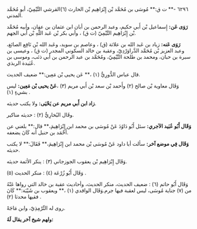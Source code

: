 ٦٢٩٦ -** ت ق:** مُوسَى بن مُحَمَّد بْن إِبْرَاهِيم بْن الحارث (٦)القرشي التَّيْمِيّ، أبو مُحَمَّد المدني.

**رَوَى عَن:** إِسماعيل بْن أَبي حكيم، وعبد الرحمن بن أبان ابن عثمان بن عفان، وأبيه مُحَمَّد بْن إِبْرَاهِيم التَّيْمِيّ (ت ق) ، وأبي بكر بْن عَبد اللَّهِ بْن أَبي الجهم.

**رَوَى عَنه:** زياد بن عَبد الله بن علاثة (ق) ، وعاصم بن سويد، وعَبد الله بْن نَافِع الصائغ، وعبد العزيز بْن مُحَمَّد الدَّراوَرْدِيّ، وعقبة بن خالد السكوني المجدر (ت ق) ، وعيسى بن سبرة بن حبان، ومحمد بن طلحة التَّيْمِيّ، ومُحَمَّد بن عبد الرحمن بن أَبي ذئب، وموسى بن عُبَيدة الربذي.

قال عباس الدُّورِيُّ (١) ،** عَن يحيى بْن مَعِين:** ضعيف الحديث.

وَقَال معاوية بْن صالح (٢) وأَحمد بْن سعد بْن أَبي مريم (٣) ،**عَنْ يحيى بْن مَعِين:** ليس بشيءٍ (١) .

**زاد ابن أَبي مريم عن يَحْيَى:** ولا يكتب حديثه.

وقَال البُخارِيُّ (٢) : حديثه مناكير.

**وَقَال أَبُو عُبَيد الآجري:** سئل أَبُو دَاوُدَ عَنْ مُوسَى بن محمد ابن إِبْرَاهِيمَ،** قال:** بلغني عن أَحْمَد بن حنبل أنه كَانَ يضعفه.

**وَقَال فِي موضع آخر:** سألت أبا داود عَنْ مُوسَى بْن محمد ابن إِبْرَاهِيمَ،** فَقَالَ:** لا يكتب حديثه.

وَقَال إِبْرَاهِيم بْن يعقوب الجوزجاني (٣) : ينكر الأئمة حديثه.

وَقَال أَبُو زُرْعَة (٤) : منكر الحديث (٥) .

وَقَال أَبُو حاتم (٦) : ضعيف الحديث، منكر الحديث، وأحاديث عقبة بن خالد التي رواها عَنْهُ من (٧) جناية مُوسَى، ليس لعقبة فيها جرم.وَقَال الواقدي (١) ،** ويعقوب بن شَيْبَة:** كَانَ فقيها محدثا (٢) .

روى له التِّرْمِذِيّ، وابن مَاجَهْ.

**ولهم شيخ آخر يقال لَهُ:**